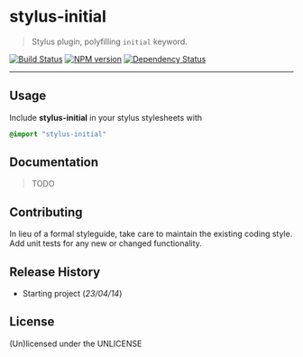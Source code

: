 # stylus-initial

> Stylus plugin, polyfilling `initial` keyword.

[![Build Status](https://secure.travis-ci.org/leny/stylus-initial.png?branch=master)](http://travis-ci.org/leny/stylus-initial) [![NPM version](https://badge.fury.io/js/stylus-initial.png)](http://badge.fury.io/js/stylus-initial) [![Dependency Status](https://david-dm.org/leny/stylus-initial.png)](https://david-dm.org/leny/stylus-initial)

* * *

## Usage

Include **stylus-initial** in your stylus stylesheets with

```css
@import "stylus-initial"
```

## Documentation

> TODO

## Contributing

In lieu of a formal styleguide, take care to maintain the existing coding style.  
Add unit tests for any new or changed functionality.

## Release History

* Starting project (*23/04/14*)

## License
(Un)licensed under the UNLICENSE
